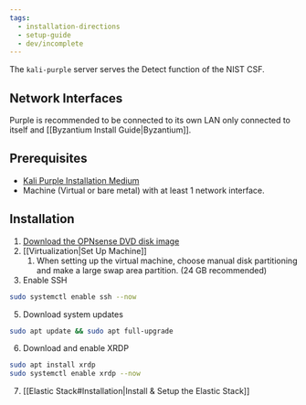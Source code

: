 ```yaml
---
tags:
  - installation-directions
  - setup-guide
  - dev/incomplete
---
```

The `kali-purple` server serves the Detect function of the NIST CSF.

## Network Interfaces
Purple is recommended to be connected to its own LAN only connected to itself and [[Byzantium Install Guide|Byzantium]].

## Prerequisites
- [Kali Purple Installation Medium](https://www.kali.org/get-kali/#kali-installer-images)
- Machine (Virtual or bare metal) with at least 1 network interface.

## Installation
1. [Download the OPNsense DVD disk image](https://opnsense.org/download/)
2. [[Virtualization|Set Up Machine]]
	1. When setting up the virtual machine, choose manual disk partitioning and make a large swap area partition. (24 GB recommended)
3. Enable SSH 
``` bash
sudo systemctl enable ssh --now
```
5. Download system updates
``` bash
sudo apt update && sudo apt full-upgrade
```
6. Download and enable XRDP
``` bash
sudo apt install xrdp
sudo systemctl enable xrdp --now
```
7. [[Elastic Stack#Installation|Install & Setup the Elastic Stack]]